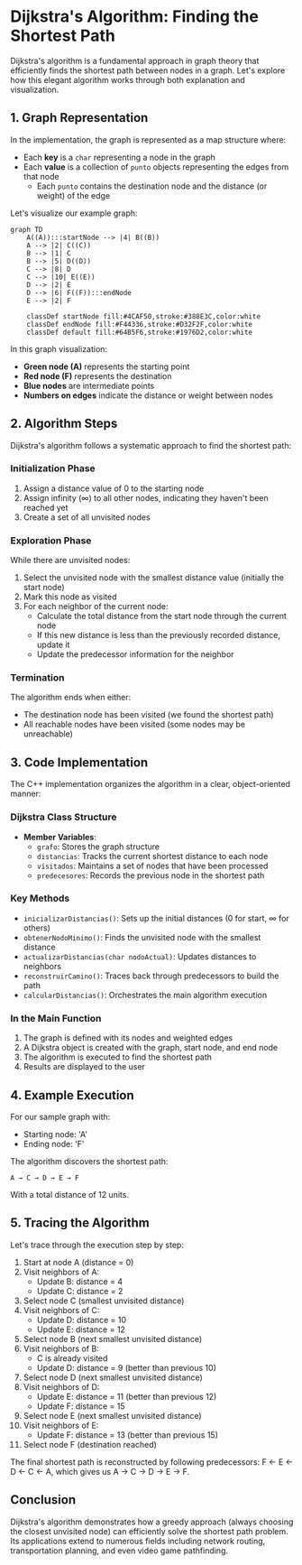 # Dijkstra's Algorithm: Finding the Shortest Path

Dijkstra's algorithm is a fundamental approach in graph theory that efficiently finds the shortest path between nodes in a graph. Let's explore how this elegant algorithm works through both explanation and visualization.

## 1. Graph Representation

In the implementation, the graph is represented as a map structure where:
- Each **key** is a `char` representing a node in the graph
- Each **value** is a collection of `punto` objects representing the edges from that node
  - Each `punto` contains the destination node and the distance (or weight) of the edge

Let's visualize our example graph:
```mermaid
graph TD
    A((A)):::startNode --> |4| B((B))
    A --> |2| C((C))
    B --> |1| C
    B --> |5| D((D))
    C --> |8| D
    C --> |10| E((E))
    D --> |2| E
    D --> |6| F((F)):::endNode
    E --> |2| F
    
    classDef startNode fill:#4CAF50,stroke:#388E3C,color:white
    classDef endNode fill:#F44336,stroke:#D32F2F,color:white
    classDef default fill:#64B5F6,stroke:#1976D2,color:white
```

In this graph visualization:
- **Green node (A)** represents the starting point
- **Red node (F)** represents the destination
- **Blue nodes** are intermediate points
- **Numbers on edges** indicate the distance or weight between nodes

## 2. Algorithm Steps

Dijkstra's algorithm follows a systematic approach to find the shortest path:

### Initialization Phase
1. Assign a distance value of 0 to the starting node
2. Assign infinity (∞) to all other nodes, indicating they haven't been reached yet
3. Create a set of all unvisited nodes

### Exploration Phase
While there are unvisited nodes:
1. Select the unvisited node with the smallest distance value (initially the start node)
2. Mark this node as visited
3. For each neighbor of the current node:
   - Calculate the total distance from the start node through the current node
   - If this new distance is less than the previously recorded distance, update it
   - Update the predecessor information for the neighbor

### Termination
The algorithm ends when either:
- The destination node has been visited (we found the shortest path)
- All reachable nodes have been visited (some nodes may be unreachable)

## 3. Code Implementation

The C++ implementation organizes the algorithm in a clear, object-oriented manner:

### Dijkstra Class Structure
- **Member Variables**:
  - `grafo`: Stores the graph structure
  - `distancias`: Tracks the current shortest distance to each node
  - `visitados`: Maintains a set of nodes that have been processed
  - `predecesores`: Records the previous node in the shortest path

### Key Methods
- `inicializarDistancias()`: Sets up the initial distances (0 for start, ∞ for others)
- `obtenerNodoMinimo()`: Finds the unvisited node with the smallest distance
- `actualizarDistancias(char nodoActual)`: Updates distances to neighbors
- `reconstruirCamino()`: Traces back through predecessors to build the path
- `calcularDistancias()`: Orchestrates the main algorithm execution

### In the Main Function
1. The graph is defined with its nodes and weighted edges
2. A Dijkstra object is created with the graph, start node, and end node
3. The algorithm is executed to find the shortest path
4. Results are displayed to the user

## 4. Example Execution

For our sample graph with:
- Starting node: 'A'
- Ending node: 'F'

The algorithm discovers the shortest path:
```
A → C → D → E → F
```

With a total distance of 12 units.

## 5. Tracing the Algorithm

Let's trace through the execution step by step:

1. Start at node A (distance = 0)
2. Visit neighbors of A:
   - Update B: distance = 4
   - Update C: distance = 2
3. Select node C (smallest unvisited distance)
4. Visit neighbors of C:
   - Update D: distance = 10
   - Update E: distance = 12
5. Select node B (next smallest unvisited distance)
6. Visit neighbors of B:
   - C is already visited
   - Update D: distance = 9 (better than previous 10)
7. Select node D (next smallest unvisited distance)
8. Visit neighbors of D:
   - Update E: distance = 11 (better than previous 12)
   - Update F: distance = 15
9. Select node E (next smallest unvisited distance)
10. Visit neighbors of E:
    - Update F: distance = 13 (better than previous 15)
11. Select node F (destination reached)

The final shortest path is reconstructed by following predecessors:
F ← E ← D ← C ← A, which gives us A → C → D → E → F.

## Conclusion

Dijkstra's algorithm demonstrates how a greedy approach (always choosing the closest unvisited node) can efficiently solve the shortest path problem. Its applications extend to numerous fields including network routing, transportation planning, and even video game pathfinding.